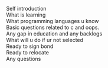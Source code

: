 Self introduction <br>
What is learning <br>
What programming languages u know <br>
Basic questions related to c and oops.<br>
Any gap in education and any backlogs<br>
What will u do if ur not selected<br>
Ready to sign bond<br>
Ready to relocate<br>
Any questions<br>
